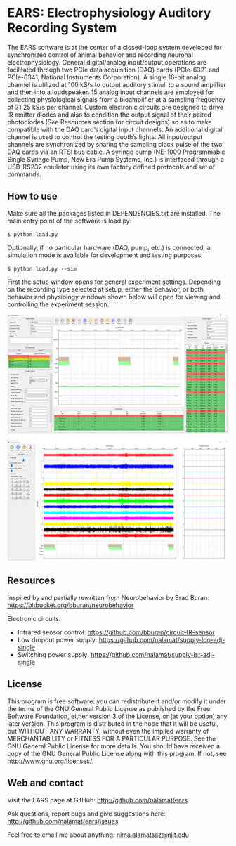 # EARS: Electrophysiology Auditory Recording System

The EARS software is at the center of a closed-loop system developed for
synchronized control of animal behavior and recording neuronal
electrophysiology. General digital/analog input/output operations are
facilitated through two PCIe data acquisition (DAQ) cards (PCIe-6321 and
PCIe-6341, National Instruments Corporation). A single 16-bit analog channel
is utilized at 100 kS/s to output auditory stimuli to a sound amplifier and
then into a loudspeaker. 15 analog input channels are employed for collecting
physiological signals from a bioamplifier at a sampling frequency of
31.25 kS/s per channel. Custom electronic circuits are designed to drive IR
emitter diodes and also to condition the output signal of their paired
photodiodes (See Resources section for circuit designs) so as to make
compatible with the DAQ card’s digital input channels. An additional digital
channel is used to control the testing booth’s lights. All input/output
channels are synchronized by sharing the sampling clock pulse of the two DAQ
cards via an RTSI bus cable. A syringe pump (NE-1000 Programmable Single
Syringe Pump, New Era Pump Systems, Inc.) is interfaced through a USB-RS232
emulator using its own factory defined protocols and set of commands.


## How to use

Make sure all the packages listed in DEPENDENCIES.txt are installed.
The main entry point of the software is load.py:

    $ python load.py

Optionally, if no particular hardware (DAQ, pump, etc.) is connected,
a simulation mode is available for development and testing purposes:

    $ python load.py --sim

First the setup window opens for general experiment settings. Depending on the
recording type selected at setup, either the behavior, or both behavior and
physiology windows shown below will open for viewing and controlling the
experiment session.

![Alt text](images/screenshot-1.png?raw=true "Behavior Window")

![Alt text](images/screenshot-2.png?raw=true "Physiology Window")


## Resources

Inspired by and partially rewritten from Neurobehavior by Brad Buran:
https://bitbucket.org/bburan/neurobehavior

Electronic circuits:
- Infrared sensor control: https://github.com/bburan/circuit-IR-sensor
- Low dropout power supply: https://github.com/nalamat/supply-ldo-adj-single
- Switching power supply: https://github.com/nalamat/supply-isr-adj-single


## License

This program is free software: you can redistribute it and/or modify it under
the terms of the GNU General Public License as published by the Free Software
Foundation, either version 3 of the License, or (at your option) any later
version.
This program is distributed in the hope that it will be useful, but WITHOUT ANY
WARRANTY; without even the implied warranty of MERCHANTABILITY or FITNESS FOR A
PARTICULAR PURPOSE. See the GNU General Public License for more details.
You should have received a copy of the GNU General Public License along with
this program. If not, see <http://www.gnu.org/licenses/>.


## Web and contact

Visit the EARS page at GitHub:
    http://github.com/nalamat/ears

Ask questions, report bugs and give suggestions here:
    http://github.com/nalamat/ears/issues

Feel free to email me about anything:
    nima.alamatsaz@njit.edu
